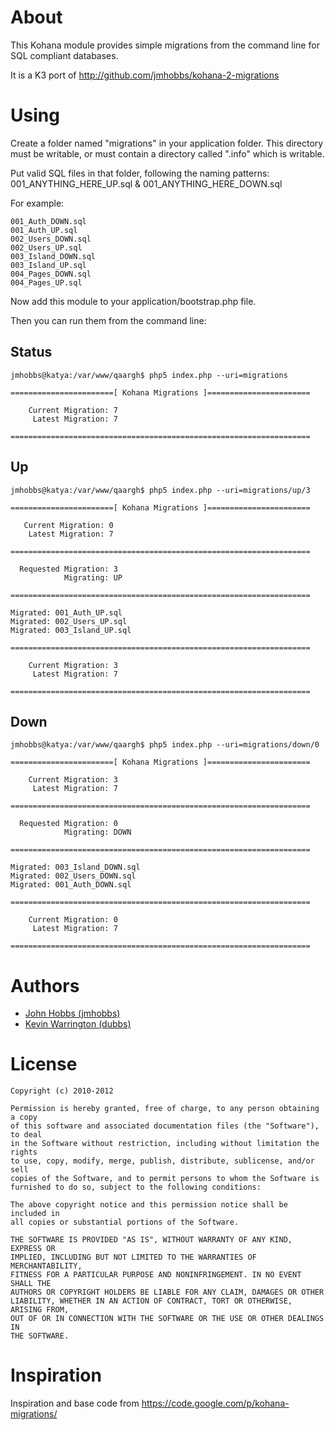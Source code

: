 # About

This Kohana module provides simple migrations from the command line for SQL compliant databases.

It is a K3 port of http://github.com/jmhobbs/kohana-2-migrations

# Using

Create a folder named "migrations" in your application folder.  This directory must be writable, or must contain a directory called ".info" which is writable.

Put valid SQL files in that folder, following the naming patterns: 001_ANYTHING_HERE_UP.sql & 001_ANYTHING_HERE_DOWN.sql

For example:

	001_Auth_DOWN.sql
	001_Auth_UP.sql
	002_Users_DOWN.sql
	002_Users_UP.sql
	003_Island_DOWN.sql
	003_Island_UP.sql
	004_Pages_DOWN.sql
	004_Pages_UP.sql

Now add this module to your application/bootstrap.php file.

Then you can run them from the command line:

## Status

	jmhobbs@katya:/var/www/qaargh$ php5 index.php --uri=migrations

	=======================[ Kohana Migrations ]=======================

	    Current Migration: 7
	     Latest Migration: 7

	===================================================================


## Up

	jmhobbs@katya:/var/www/qaargh$ php5 index.php --uri=migrations/up/3

	=======================[ Kohana Migrations ]=======================

	   Current Migration: 0
	    Latest Migration: 7

	===================================================================

	  Requested Migration: 3
	            Migrating: UP

	===================================================================

	Migrated: 001_Auth_UP.sql
	Migrated: 002_Users_UP.sql
	Migrated: 003_Island_UP.sql

	===================================================================

	    Current Migration: 3
	     Latest Migration: 7

	===================================================================


## Down

	jmhobbs@katya:/var/www/qaargh$ php5 index.php --uri=migrations/down/0

	=======================[ Kohana Migrations ]=======================

	    Current Migration: 3
	     Latest Migration: 7

	===================================================================

	  Requested Migration: 0
	            Migrating: DOWN

	===================================================================

	Migrated: 003_Island_DOWN.sql
	Migrated: 002_Users_DOWN.sql
	Migrated: 001_Auth_DOWN.sql

	===================================================================

	    Current Migration: 0
	     Latest Migration: 7

	===================================================================

# Authors

  * [John Hobbs (jmhobbs)](https://github.com/jmhobbs)
  * [Kevin Warrington (dubbs)](https://github.com/dubbs)


# License

	Copyright (c) 2010-2012

	Permission is hereby granted, free of charge, to any person obtaining a copy
	of this software and associated documentation files (the "Software"), to deal
	in the Software without restriction, including without limitation the rights
	to use, copy, modify, merge, publish, distribute, sublicense, and/or sell
	copies of the Software, and to permit persons to whom the Software is
	furnished to do so, subject to the following conditions:

	The above copyright notice and this permission notice shall be included in
	all copies or substantial portions of the Software.

	THE SOFTWARE IS PROVIDED "AS IS", WITHOUT WARRANTY OF ANY KIND, EXPRESS OR
	IMPLIED, INCLUDING BUT NOT LIMITED TO THE WARRANTIES OF MERCHANTABILITY,
	FITNESS FOR A PARTICULAR PURPOSE AND NONINFRINGEMENT. IN NO EVENT SHALL THE
	AUTHORS OR COPYRIGHT HOLDERS BE LIABLE FOR ANY CLAIM, DAMAGES OR OTHER
	LIABILITY, WHETHER IN AN ACTION OF CONTRACT, TORT OR OTHERWISE, ARISING FROM,
	OUT OF OR IN CONNECTION WITH THE SOFTWARE OR THE USE OR OTHER DEALINGS IN
	THE SOFTWARE.

# Inspiration

Inspiration and base code from https://code.google.com/p/kohana-migrations/
